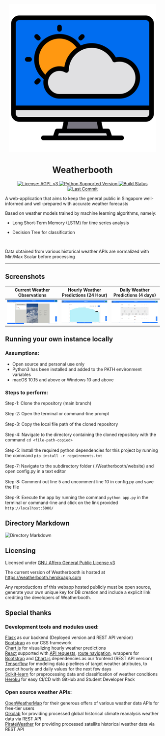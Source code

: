 <p align="center">
  <img alt="Weatherbooth" title="Weatherbooth"
   src="https://github.com/boher/Weatherbooth/blob/update-main/website/static/images/weatherbooth.png" width="480"></img>
</p>

<h1 align="center"> Weatherbooth </h1>

<p align="center">
  <a href="https://www.gnu.org/licenses/agpl-3.0.en.html">
    <img alt="License: AGPL v3" src="https://img.shields.io/badge/License-AGPL%20v3-blue.svg">
  </a>
  <a href="https://www.python.org/">
    <img alt="Python Supported Version" src="https://img.shields.io/badge/python-3.6%2B-ff69b4.svg">
  </a>
  <a href="https://github.com/boher/Weatherbooth/actions?query=workflow%3A'python-package'">
    <img alt="Build Status" src="https://github.com/boher/Weatherbooth/actions/workflows/python-package.yml/badge.svg")]
  </a>
  <a href="https://api.github.com/repos/boher/Weatherbooth/commits/main">
    <img alt="Last Commit" src="https://img.shields.io/github/last-commit/boher/Weatherbooth.svg">
  </a>
</p>
  
A web-application that aims to keep the general public in Singapore well-informed and well-prepared with accurate weather forecasts

Based on weather models trained by machine learning algorithms, namely:
  
- Long Short-Term Memory (LSTM) for time series analysis

- Decision Tree for classification

<br>
  
Data obtained from various historical weather APIs are normalized with Min/Max Scalar before processing

<hr>

## Screenshots
| Current Weather Observations          | Hourly Weather Predictions (24 Hour)  | Daily Weather Predictions (4 days)      |
|---------------------------------------|---------------------------------------|-----------------------------------------|
| ![](screenshots/01_current.png)       | ![](screenshots/02_hourly.png)        | ![](screenshots/03_daily.png)           |

## Running your own instance locally
### Assumptions: 
- Open source and personal use only
- Python3 has been installed and added to the PATH environment variables
- macOS 10.15 and above or Windows 10 and above

### Steps to perform:
Step-1: Clone the repository (main branch)
<br>
<br>
Step-2: Open the terminal or command-line prompt
<br>
<br>
Step-3: Copy the local file path of the cloned repository
<br>
<br>
Step-4: Navigate to the directory containing the cloned repository with the command `cd <file-path-copied>`
<br>
<br>
Step-5: Install the required python dependencies for this project by running the command `pip install -r requirements.txt`
<br>
<br>
Step-7: Navigate to the subdirectory folder (./Weatherbooth/website) and open config.py in a text editor
<br>
<br>
Step-8: Comment out line 5 and uncomment line 10 in config.py and save the file
<br>
<br>
Step-9: Execute the app by running the command `python app.py` in the terminal or command-line and click on the link provided `http://localhost:5000/`

## Directory Markdown
![Directory Markdown](https://i.ibb.co/2kz4XRK/directory-markdown.png)

## Licensing
Licensed under [GNU Affero General Public License v3](LICENSE)

The current version of Weatherbooth is hosted at https://weatherbooth.herokuapp.com

Any reproductions of this webapp hosted publicly must be open source, generate your own unique key for DB creation and include a explicit link crediting the developers of Weatherbooth.

## Special thanks

### Development tools and modules used:
[Flask](https://flask.palletsprojects.com/en/2.0.x/ "Flask Documentation") as our backend (Deployed version and REST API version)
<br>
[Bootstrap](https://getbootstrap.com/docs/5.0/getting-started/introduction/) as our CSS framework
<br>
[Chart.js](https://www.chartjs.org/docs/latest/) for visualizing hourly weather predictions
<br>
[React](https://github.com/facebook/react/blob/main/README.md) supported with [API requests](https://axios-http.com/docs/intro), [route navigation](reactrouter.com/web/guides), wrappers for [Bootstrap](https://react-bootstrap.github.io/getting-started/introduction/) and [Chart.js](https://github.com/chartjs/Chart.js/releases) dependencies as our frontend (REST API version)
<br>
[Tensorflow](https://www.tensorflow.org/guide/keras/rnn) for modeling data pipelines of target weather attributes, to predict hourly and daily values for the next few days
<br>
[Scikit](https://scikit-learn.org/stable/auto_examples/preprocessing/plot_all_scaling.html#minmaxscaler)[-learn](https://scikit-learn.org/stable/modules/tree.html) for preprocessing data and classification of weather conditions
<br>
[Heroku](https://devcenter.heroku.com/categories/reference "Heroku Documentation") for easy CI/CD with GitHub and Student Developer Pack
<br>
### Open source weather APIs:
[OpenWeatherMap](https://openweathermap.org/api) for their generous offers of various weather data APIs for free-tier users
<br>
[Oikolab](https://docs.oikolab.com/) for providing processed global historical climate reanalysis weather data via REST API
<br>
[PirateWeather](https://pirateweather.net/) for providing processed satellite historical weather data via REST API
<br>
